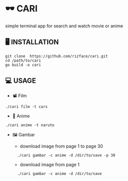 # 🕶️ CARI
simple terminal app for search and watch movie or anime

## 🖥️ INSTALLATION
```shell
git clone  https://github.com/rizface/cari.git
cd /path/to/cari
go build -o cari
```

## 💻 USAGE
- :film_projector: Film
```shell
./cari film -t cars
```
- :japanese_ogre: Anime
```shell
./cari anime -t naruto
```

- :framed_picture: Gambar
  - download image from page 1 to page 30
  ```shell
    ./cari gambar -c anime -d /dir/to/save -p 30
  ```
  
  - download image from page 1
  ```shell
    ./cari gambar -c anime -d /dir/to/save
  ```
